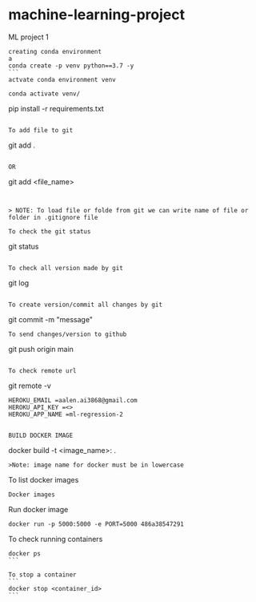 # machine-learning-project
 ML project 1


````
creating conda environment
a
conda create -p venv python==3.7 -y
```
actvate conda environment venv

conda activate venv/

````

pip install -r requirements.txt
```

To add file to git
```
git add .
```

OR
```
git add  <file_name>
```


> NOTE: To load file or folde from git we can write name of file or folder in .gitignore file

To check the git status 
```
git status
```

To check all version made by git 
```
git log
```

To create version/commit all changes by git
```
git commit -m "message"
```
To send changes/version to github
```
git push origin main
```

To check remote url
```
git remote -v
```
HEROKU_EMAIL =aalen.ai3868@gmail.com
HEROKU_API_KEY =<>
HEROKU_APP_NAME =ml-regression-2


BUILD DOCKER IMAGE
```
docker build -t <image_name>:<tagname> .
```
>Note: image name for docker must be in lowercase
```


To list docker images
```
Docker images
````

Run docker image
```
docker run -p 5000:5000 -e PORT=5000 486a38547291
```


To check running containers
````
docker ps
```

To stop a container
```
docker stop <container_id>
```
